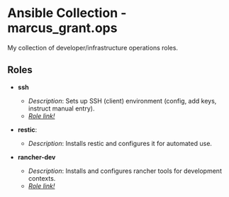 # Ansible Collection - marcus_grant.ops

My collection of developer/infrastructure operations roles.

## Roles

* **ssh**
  * *Description*:
    Sets up SSH (client) environment (config, add keys, instruct manual entry).
  * [*Role link!*](./roles/ssh/)

* **restic**:
  * *Description*:
    Installs restic and configures it for automated use.

* **rancher-dev**
  * *Description*:
    Installs and configures rancher tools for development contexts.
  * [*Role link!*](./roles/rancher-dev/)

